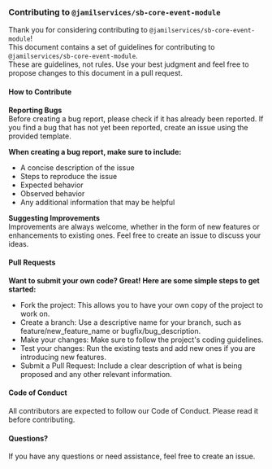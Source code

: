 ### Contributing to `@jamilservices/sb-core-event-module`
Thank you for considering contributing to `@jamilservices/sb-core-event-module`!     
This document contains a set of guidelines for contributing to `@jamilservices/sb-core-event-module`.      
These are guidelines, not rules. Use your best judgment and feel free to propose changes to this document in a pull request.



#### How to Contribute
**Reporting Bugs**     
Before creating a bug report, please check if it has already been reported. If you find a bug that has not yet been reported, create an issue using the provided template.

**When creating a bug report, make sure to include:**
- A concise description of the issue
- Steps to reproduce the issue
- Expected behavior
- Observed behavior
- Any additional information that may be helpful

**Suggesting Improvements**      
Improvements are always welcome, whether in the form of new features or enhancements to existing ones. Feel free to create an issue to discuss your ideas.

#### Pull Requests
**Want to submit your own code? Great! Here are some simple steps to get started:**

- Fork the project: This allows you to have your own copy of the project to work on.
- Create a branch: Use a descriptive name for your branch, such as feature/new_feature_name or bugfix/bug_description.
- Make your changes: Make sure to follow the project's coding guidelines.
- Test your changes: Run the existing tests and add new ones if you are introducing new features.
- Submit a Pull Request: Include a clear description of what is being proposed and any other relevant information.

#### Code of Conduct
All contributors are expected to follow our Code of Conduct. Please read it before contributing.

#### Questions?
If you have any questions or need assistance, feel free to create an issue.